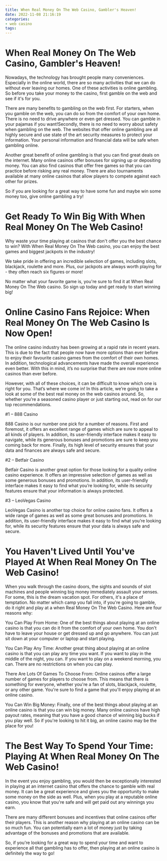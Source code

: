 ```yaml
---
title: When Real Money On The Web Casino, Gambler's Heaven!
date: 2022-11-08 21:16:19
categories:
- web casino
tags:
---
```



#  When Real Money On The Web Casino, Gambler's Heaven!

Nowadays, the technology has brought people many conveniences. Especially in the online world, there are so many activities that we can do without ever leaving our homes. One of these activities is online gambling. So before you take your money to the casino, first gamble on the web and see if it's for you.

There are many benefits to gambling on the web first. For starters, when you gamble on the web, you can do so from the comfort of your own home. There is no need to drive anywhere or even get dressed. You can gamble in your pajamas if you want!Secondly, there is no need to worry about safety when gambling on the web. The websites that offer online gambling are all highly secure and use state of the art security measures to protect your information. Your personal information and financial data will be safe when gambling online.

Another great benefit of online gambling is that you can find great deals on the internet. Many online casinos offer bonuses for signing up or depositing money. You can also find casinos that offer free games so that you can practice before risking any real money. There are also tournaments available at many online casinos that allow players to compete against each other for prizes.

So if you are looking for a great way to have some fun and maybe win some money too, give online gambling a try!

#  Get Ready To Win Big With When Real Money On The Web Casino!

Why waste your time playing at casinos that don't offer you the best chance to win? With When Real Money On The Web casino, you can enjoy the best games and biggest jackpots in the industry!

We take pride in offering an incredible selection of games, including slots, blackjack, roulette and more. Plus, our jackpots are always worth playing for - they often reach six figures or more!

No matter what your favorite game is, you're sure to find it at When Real Money On The Web casino. So sign up today and get ready to start winning big!

#  Online Casino Fans Rejoice: When Real Money On The Web Casino Is Now Open!

The online casino industry has been growing at a rapid rate in recent years. This is due to the fact that people now have more options than ever before to enjoy their favourite casino games from the comfort of their own homes. In addition, technological advancements have made the overall experience even better. With this in mind, it’s no surprise that there are now more online casinos than ever before.

However, with all of these choices, it can be difficult to know which one is right for you. That’s where we come in! In this article, we’re going to take a look at some of the best real money on the web casinos around. So, whether you’re a seasoned casino player or just starting out, read on for our top recommendations.

#1 – 888 Casino

888 Casino is our number one pick for a number of reasons. First and foremost, it offers an excellent range of games which are sure to appeal to all kinds of players. In addition, its user-friendly interface makes it easy to navigate, while its generous bonuses and promotions are sure to keep you coming back for more. Finally, its high level of security ensures that your data and finances are always safe and secure.

#2 – Betfair Casino

Betfair Casino is another great option for those looking for a quality online casino experience. It offers an impressive selection of games as well as some generous bonuses and promotions. In addition, its user-friendly interface makes it easy to find what you’re looking for, while its security features ensure that your information is always protected.

#3 – LeoVegas Casino

LeoVegas Casino is another top choice for online casino fans. It offers a wide range of games as well as some great bonuses and promotions. In addition, its user-friendly interface makes it easy to find what you’re looking for, while its security features ensure that your data is always safe and secure.

#  You Haven't Lived Until You've Played At When Real Money On The Web Casino!

When you walk through the casino doors, the sights and sounds of slot machines and people winning big money immediately assault your senses. For some, this is the dream vacation spot. For others, it's a place of temptation. No matter which camp you fall into, if you're going to gamble, do it right and play at a when Real Money On The Web Casino. Here are four reasons why:

You Can Play From Home: One of the best things about playing at an online casino is that you can do it from the comfort of your own home. You don't have to leave your house or get dressed up and go anywhere. You can just sit down at your computer or laptop and start playing.

You Can Play Any Time: Another great thing about playing at an online casino is that you can play any time you want. If you want to play in the middle of the night, you can. If you want to play on a weekend morning, you can. There are no restrictions on when you can play.

There Are Lots Of Games To Choose From: Online casinos offer a large number of games for players to choose from. This means that there is something for everyone, whether you're a fan of slots, blackjack, roulette, or any other game. You're sure to find a game that you'll enjoy playing at an online casino.

You Can Win Big Money: Finally, one of the best things about playing at an online casino is that you can win big money. Many online casinos have high payout rates, meaning that you have a good chance of winning big bucks if you play well. So if you're looking to hit it big, an online casino may be the place for you!

#  The Best Way To Spend Your Time: Playing At When Real Money On The Web Casino!

In the event you enjoy gambling, you would then be exceptionally interested in playing at an internet casino that offers the chance to gamble with real money. It can be a great experience and gives you the opportunity to make some money on the side as well. Plus, when you play at a reputable online casino, you know that you're safe and will get paid out any winnings you earn.

There are many different bonuses and incentives that online casinos offer their players. This is another reason why playing at an online casino can be so much fun. You can potentially earn a lot of money just by taking advantage of the bonuses and promotions that are available.

So, if you're looking for a great way to spend your time and want to experience all that gambling has to offer, then playing at an online casino is definitely the way to go!